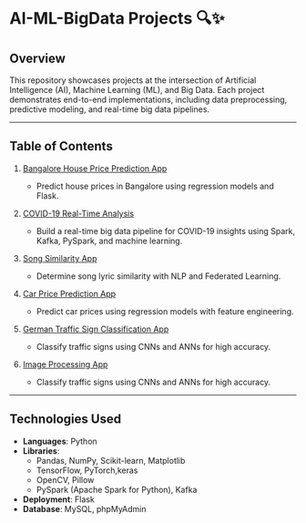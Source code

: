 # AI-ML-BigData Projects 🔍✨

## Overview

This repository showcases projects at the intersection of Artificial Intelligence (AI), Machine Learning (ML), and Big Data. Each project demonstrates end-to-end implementations, including data preprocessing, predictive modeling, and real-time big data pipelines.

---

## Table of Contents

1. [Bangalore House Price Prediction App](./Bangalore_House_price_prediction_app)
   - Predict house prices in Bangalore using regression models and Flask.
2. [COVID-19 Real-Time Analysis](./covid-19-real-time-analysis)
   - Build a real-time big data pipeline for COVID-19 insights using Spark, Kafka, PySpark, and machine learning.
   
3. [Song Similarity App](./Song_similarity_app)
   - Determine song lyric similarity with NLP and Federated Learning.
4. [Car Price Prediction App](./Car_price_prediction_app)
   - Predict car prices using regression models with feature engineering.
5. [German Traffic Sign Classification App](./German_traffic_sign_recognition_app)
   - Classify traffic signs using CNNs and ANNs for high accuracy.
6. [Image Processing App](./ImageProcessingApp)
   - Classify traffic signs using CNNs and ANNs for high accuracy.

---

## Technologies Used

- **Languages**: Python
- **Libraries**:
  - Pandas, NumPy, Scikit-learn, Matplotlib
  - TensorFlow, PyTorch,keras
  - OpenCV, Pillow
  - PySpark (Apache Spark for Python), Kafka
- **Deployment**: Flask
- **Database**: MySQL, phpMyAdmin



